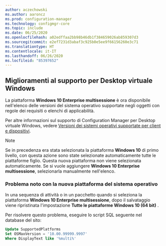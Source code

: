 ```yaml
---
author: aczechowski
ms.author: aaroncz
ms.prod: configuration-manager
ms.technology: configmgr-core
ms.topic: include
ms.date: 06/25/2020
ms.openlocfilehash: a02edffaa2bb98b46db1f384659026ab859307d3
ms.sourcegitcommit: e2ef7231d3abaf3c925b0e5ee9f66156260e3c71
ms.translationtype: HT
ms.contentlocale: it-IT
ms.lasthandoff: 06/26/2020
ms.locfileid: "85397652"
---
```

## <a name="improved-support-for-windows-virtual-desktop"></a><a name="bkmk_wvd"></a> Miglioramenti al supporto per Desktop virtuale Windows

<!--6527576-->

La piattaforma **Windows 10 Enterprise multisessione** è ora disponibile nell'elenco delle versioni del sistema operativo supportate negli oggetti con regole dei requisiti o elenchi di applicabilità.

Per altre informazioni sul supporto di Configuration Manager per Desktop virtuale Windows, vedere [Versioni dei sistemi operativi supportate per client e dispositivi](../../../../plan-design/configs/supported-operating-systems-for-clients-and-devices.md#windows-virtual-desktop).

> [!NOTE]
> Se in precedenza era stata selezionata la piattaforma **Windows 10** di primo livello, con questa azione sono state selezionate automaticamente tutte le piattaforme figlio. Questa nuova piattaforma non viene selezionata automaticamente. Se si vuole aggiungere **Windows 10 Enterprise multisessione**, selezionarla manualmente nell'elenco.

### <a name="known-issue-with-new-os-platform"></a>Problema noto con la nuova piattaforma del sistema operativo

In una sequenza di attività o in un pacchetto quando si seleziona la piattaforma **Windows 10 Enterprise multisessione**, dopo il salvataggio viene ripristinata l'impostazione **Tutte le piattaforme Windows 10 (64 bit)** .

Per risolvere questo problema, eseguire lo script SQL seguente nel database del sito:

```sql
Update SupportedPlatforms
Set OSMaxVersion = '10.00.99999.9997'
Where DisplayText like '%multi%'
```
